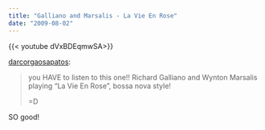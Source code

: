 ```yaml
---
title: "Galliano and Marsalis - La Vie En Rose"
date: "2009-08-02"
---
```


<div style="width: 70vw;">{{< youtube dVxBDEqmwSA>}}</div>

[darcorgaosapatos](http://darcorgaosapatos.tumblr.com/post/136065361/you-have-to-listen-to-this-one-richard-galliano):

> you HAVE to listen to this one!! Richard Galliano and Wynton Marsalis playing “La Vie En Rose”, bossa nova style!
>
> \=D

SO good!

